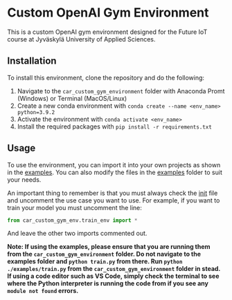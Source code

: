 # Custom OpenAI Gym Environment

This is a custom OpenAI gym environment designed for the Future IoT course at Jyväskylä University of Applied Sciences. 

## Installation

To install this environment, clone the repository and do the following:

1. Navigate to the `car_custom_gym_environment` folder with Anaconda Promt (Windows) or Terminal (MacOS/Linux)
2. Create a new conda environment with `conda create --name <env_name> python=3.9.2`
3. Activate the environment with `conda activate <env_name>`
4. Install the required packages with `pip install -r requirements.txt`


## Usage

To use the environment, you can import it into your own projects as shown in the [examples](./examples/). You can also modify the files in the [examples](./examples/) folder to suit your needs.

An important thing to remember is that you must always check the [init](./car_custom_gym_env_package/car_custom_gym_env/__init__.py) file and uncomment the use case you want to use. For example, if you want to train your model you must uncomment the line:
    
```python
from car_custom_gym_env.train_env import *
```
And leave the other two imports commented out.


**Note: If using the examples, please ensure that you are running them from the `car_custom_gym_environment` folder. Do not navigate to the examples folder and `python train.py` from there. Run `python ./examples/train.py` from the `car_custom_gym_environment` folder in stead. If using a code editor such as VS Code, simply check the terminal to see where the Python interpreter is running the code from if you see any `module not found` errors.**
